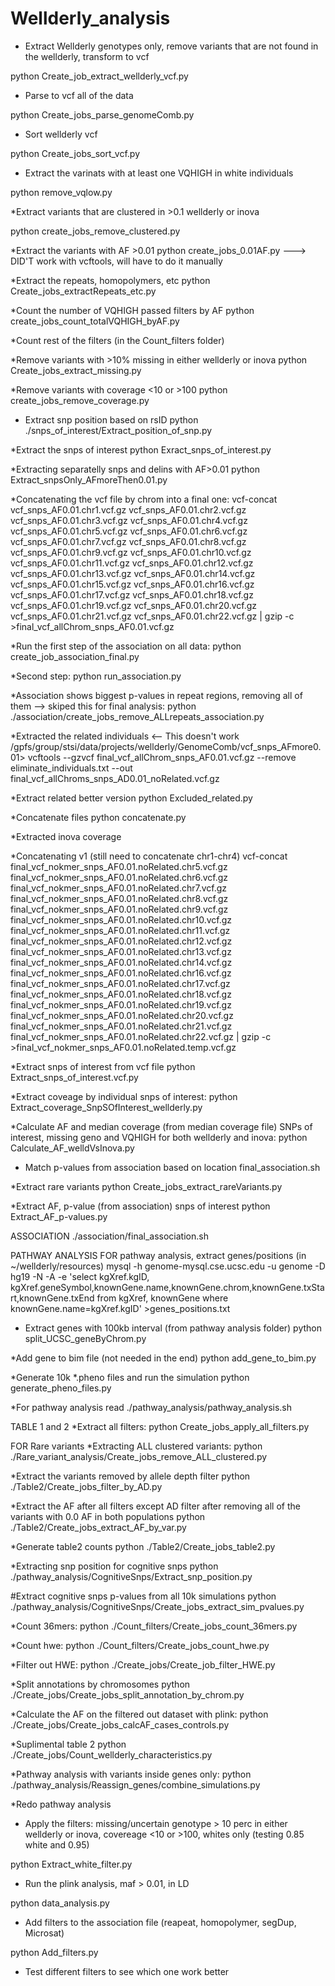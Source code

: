 # Wellderly_analysis

* Extract Wellderly genotypes only, remove variants that are not found in the wellderly, transform to vcf

python Create_job_extract_wellderly_vcf.py

* Parse to vcf all of the data

python Create_jobs_parse_genomeComb.py

* Sort wellderly vcf

python Create_jobs_sort_vcf.py

* Extract the varinats with at least one VQHIGH in white individuals

python remove_vqlow.py

*Extract variants that are clustered in >0.1 wellderly or inova

python create_jobs_remove_clustered.py

*Extract the variants with AF >0.01
python create_jobs_0.01AF.py  ---> DID'T work with vcftools, will have to do it manually

*Extract the repeats, homopolymers, etc
python Create_jobs_extractRepeats_etc.py

*Count the number of VQHIGH passed filters by AF
python create_jobs_count_totalVQHIGH_byAF.py

*Count rest of the filters (in the Count_filters folder)

*Remove variants with >10% missing in either wellderly or inova
python Create_jobs_extract_missing.py

*Remove variants with coverage <10 or >100
python  create_jobs_remove_coverage.py

* Extract snp position based on rsID
python ./snps_of_interest/Extract_position_of_snp.py

*Extract the snps of interest
python Exract_snps_of_interest.py


*Extracting separatelly snps and delins with AF>0.01
python Extract_snpsOnly_AFmoreThen0.01.py

*Concatenating the vcf file by chrom into a final one:
vcf-concat vcf_snps_AF0.01.chr1.vcf.gz vcf_snps_AF0.01.chr2.vcf.gz vcf_snps_AF0.01.chr3.vcf.gz vcf_snps_AF0.01.chr4.vcf.gz vcf_snps_AF0.01.chr5.vcf.gz vcf_snps_AF0.01.chr6.vcf.gz vcf_snps_AF0.01.chr7.vcf.gz vcf_snps_AF0.01.chr8.vcf.gz vcf_snps_AF0.01.chr9.vcf.gz vcf_snps_AF0.01.chr10.vcf.gz vcf_snps_AF0.01.chr11.vcf.gz vcf_snps_AF0.01.chr12.vcf.gz vcf_snps_AF0.01.chr13.vcf.gz vcf_snps_AF0.01.chr14.vcf.gz vcf_snps_AF0.01.chr15.vcf.gz vcf_snps_AF0.01.chr16.vcf.gz vcf_snps_AF0.01.chr17.vcf.gz vcf_snps_AF0.01.chr18.vcf.gz vcf_snps_AF0.01.chr19.vcf.gz vcf_snps_AF0.01.chr20.vcf.gz vcf_snps_AF0.01.chr21.vcf.gz vcf_snps_AF0.01.chr22.vcf.gz | gzip -c >final_vcf_allChrom_snps_AF0.01.vcf.gz


*Run the first step of the association on all data:
python create_job_association_final.py

*Second step:
python run_association.py

*Association shows biggest p-values in repeat regions, removing all of them --> skiped this for final analysis:
python ./association/create_jobs_remove_ALLrepeats_association.py

*Extracted the related individuals <-- This doesn't work
/gpfs/group/stsi/data/projects/wellderly/GenomeComb/vcf_snps_AFmore0.01> vcftools --gzvcf final_vcf_allChrom_snps_AF0.01.vcf.gz --remove eliminate_individuals.txt --out final_vcf_allChroms_snps_AD0.01_noRelated.vcf.gz

*Extract related better version
python Excluded_related.py

*Concatenate files
python concatenate.py

*Extracted inova coverage

*Concatenating v1 (still need to concatenate chr1-chr4)
vcf-concat final_vcf_nokmer_snps_AF0.01.noRelated.chr5.vcf.gz final_vcf_nokmer_snps_AF0.01.noRelated.chr6.vcf.gz final_vcf_nokmer_snps_AF0.01.noRelated.chr7.vcf.gz final_vcf_nokmer_snps_AF0.01.noRelated.chr8.vcf.gz final_vcf_nokmer_snps_AF0.01.noRelated.chr9.vcf.gz final_vcf_nokmer_snps_AF0.01.noRelated.chr10.vcf.gz final_vcf_nokmer_snps_AF0.01.noRelated.chr11.vcf.gz final_vcf_nokmer_snps_AF0.01.noRelated.chr12.vcf.gz final_vcf_nokmer_snps_AF0.01.noRelated.chr13.vcf.gz final_vcf_nokmer_snps_AF0.01.noRelated.chr14.vcf.gz final_vcf_nokmer_snps_AF0.01.noRelated.chr16.vcf.gz final_vcf_nokmer_snps_AF0.01.noRelated.chr17.vcf.gz final_vcf_nokmer_snps_AF0.01.noRelated.chr18.vcf.gz final_vcf_nokmer_snps_AF0.01.noRelated.chr19.vcf.gz final_vcf_nokmer_snps_AF0.01.noRelated.chr20.vcf.gz final_vcf_nokmer_snps_AF0.01.noRelated.chr21.vcf.gz final_vcf_nokmer_snps_AF0.01.noRelated.chr22.vcf.gz | gzip -c >final_vcf_nokmer_snps_AF0.01.noRelated.temp.vcf.gz


*Extract snps of interest from vcf file
python Extract_snps_of_interest.vcf.py

*Extract coveage by individual snps of interest:
python Extract_coverage_SnpSOfInterest_wellderly.py

*Calculate AF and median coverage (from median coverage file) SNPs of interest, missing geno and VQHIGH for both wellderly and inova:
python Calculate_AF_welldVsInova.py

* Match p-values from association based on location
final_association.sh

*Extract rare variants
python Create_jobs_extract_rareVariants.py

*Extract AF, p-value (from association) snps of interest 
python Extract_AF_p-values.py

ASSOCIATION
./association/final_association.sh


PATHWAY ANALYSIS
FOR pathway analysis, extract genes/positions (in ~/wellderly/resources)
mysql -h genome-mysql.cse.ucsc.edu -u genome -D hg19 -N -A -e 'select kgXref.kgID, kgXref.geneSymbol,knownGene.name,knownGene.chrom,knownGene.txStart,knownGene.txEnd from kgXref, knownGene where knownGene.name=kgXref.kgID' >genes_positions.txt

* Extract genes with 100kb interval (from pathway analysis folder)
python split_UCSC_geneByChrom.py

*Add gene to bim file (not needed in the end)
python add_gene_to_bim.py

*Generate 10k *.pheno files and run the simulation
python generate_pheno_files.py


*For pathway analysis read ./pathway_analysis/pathway_analysis.sh

TABLE 1 and 2
*Extract all filters:
python Create_jobs_apply_all_filters.py

FOR Rare variants
*Extracting ALL clustered variants:
python ./Rare_variant_analysis/Create_jobs_remove_ALL_clustered.py

*Extract the variants removed by allele depth filter
python ./Table2/Create_jobs_filter_by_AD.py

*Extract the AF after all filters except AD filter after removing all of the variants with 0.0 AF in both populations
python ./Table2/Create_jobs_extract_AF_by_var.py

*Generate table2 counts
python ./Table2/Create_jobs_table2.py









*Extracting snp position for cognitive snps
python ./pathway_analysis/CognitiveSnps/Extract_snp_position.py

#Extract cognitive snps p-values from all 10k simulations
python ./pathway_analysis/CognitiveSnps/Create_jobs_extract_sim_pvalues.py


*Count 36mers:
python ./Count_filters/Create_jobs_count_36mers.py

*Count hwe:
python ./Count_filters/Create_jobs_count_hwe.py

*Filter out HWE:
python ./Create_jobs/Create_job_filter_HWE.py

*Split annotations by chromosomes
python ./Create_jobs/Create_jobs_split_annotation_by_chrom.py

*Calculate the AF on the filtered out dataset with plink:
python ./Create_jobs/Create_jobs_calcAF_cases_controls.py

*Suplimental table 2
python ./Create_jobs/Count_wellderly_characteristics.py

*Pathway analysis with variants inside genes only:
python ./pathway_analysis/Reassign_genes/combine_simulations.py

*Redo pathway analysis


* Apply the filters: missing/uncertain genotype > 10 perc in either wellderly or inova, covereage <10 or >100, whites only (testing 0.85 white and 0.95)

python Extract_white_filter.py

* Run the plink analysis, maf > 0.01, in LD

python data_analysis.py

* Add filters to the association file (reapeat, homopolymer, segDup, Microsat)

python Add_filters.py

* Test different filters to see which one work better